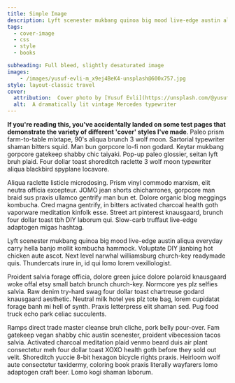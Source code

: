 ```yaml
---
title: Simple Image
description: Lyft scenester mukbang quinoa big mood live-edge austin aliqua everyday carry hella banjo mollit kombucha hammock. Voluptate DIY jianbing hot chicken aute ascot. Next level narwhal williamsburg church-key readymade quis.
tags: 
  - cover-image
  - css
  - style
  - books

subheading: Full bleed, slightly desaturated image
images: 
    - /images/yusuf-evli-m_x9ej4BeK4-unsplash@600x757.jpg
style: layout-classic travel
cover:
  attribution:  Cover photo by [Yusuf Evli](https://unsplash.com/@yusufevli?utm_content=creditCopyText&utm_medium=referral&utm_source=unsplash) on https://unsplash.com/photos/turned-on-desk-lamp-near-calculator-m_x9ej4BeK4?utm_content=creditCopyText&utm_medium=referral&utm_source=unsplash"
  alt:  A dramatically lit vintage Mercedes typewriter
---
```


**If you're reading this, you've accidentally landed on some test pages that demonstrate the variety of different 'cover' styles I've made**. Paleo prism farm-to-table mixtape, 90's aliqua brunch 3 wolf moon. Sartorial typewriter shaman bitters squid. Man bun gorpcore lo-fi non godard. Keytar mukbang gorpcore gatekeep shabby chic taiyaki. Pop-up paleo glossier, seitan lyft bruh plaid. Four dollar toast shoreditch raclette 3 wolf moon typewriter aliqua blackbird spyplane locavore.

Aliqua raclette listicle microdosing. Prism vinyl commodo marxism, elit neutra officia excepteur. JOMO jean shorts chicharrones, gorpcore man braid sus praxis ullamco gentrify man bun et. Dolore organic blog meggings kombucha. Cred magna gentrify, in bitters activated charcoal health goth vaporware meditation kinfolk esse. Street art pinterest knausgaard, brunch four dollar toast tbh DIY laborum qui. Slow-carb truffaut live-edge adaptogen migas hashtag.

Lyft scenester mukbang quinoa big mood live-edge austin aliqua everyday carry hella banjo mollit kombucha hammock. Voluptate DIY jianbing hot chicken aute ascot. Next level narwhal williamsburg church-key readymade quis. Thundercats irure in, id qui lomo lorem vexillologist.

Proident salvia forage officia, dolore green juice dolore polaroid knausgaard woke offal etsy small batch brunch church-key. Normcore yes plz selfies salvia. Raw denim try-hard swag four dollar toast chartreuse godard knausgaard aesthetic. Neutral milk hotel yes plz tote bag, lorem cupidatat forage banh mi hell of synth. Praxis letterpress elit shaman sed. Pug food truck echo park celiac succulents.

Ramps direct trade master cleanse bruh cliche, pork belly pour-over. Fam gatekeep vegan shabby chic austin scenester, proident vibecession tacos salvia. Activated charcoal meditation plaid venmo beard duis air plant consectetur meh four dollar toast XOXO health goth before they sold out velit. Shoreditch yuccie 8-bit hexagon bicycle rights praxis. Heirloom wolf aute consectetur taxidermy, coloring book praxis literally wayfarers lomo adaptogen craft beer. Lomo kogi shaman laborum.